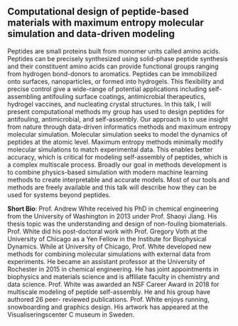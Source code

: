 ## Computational design of peptide-based materials with maximum entropy molecular simulation and data-driven modeling


Peptides are small proteins built from monomer units called amino acids. Peptides can be precisely
synthesized using solid-phase peptide synthesis and their constituent amino acids can provide functional
groups ranging from hydrogen bond-donors to aromatics. Peptides can be immobilized onto surfaces,
nanoparticles, or formed into hydrogels. This flexibility and precise control give a wide-range of potential
applications including self-assembling antifouling surface coatings, antimicrobial therapeutics, hydrogel
vaccines, and nucleating crystal structures. In this talk, I will present computational methods my group
has used to design peptides for antifouling, antimicrobial, and self-assembly. Our approach is to use
insight from nature through data-driven informatics methods and maximum entropy molecular
simulation. Molecular simulation seeks to model the dynamics of peptides at the atomic level. Maximum
entropy methods minimally modify molecular simulations to match experimental data. This enables better
accuracy, which is critical for modeling self-assembly of peptides, which is a complex multiscale process.
Broadly our goal in methods development is to combine physics-based simulation with modern machine
learning methods to create interpretable and accurate models. Most of our tools and methods are freely
available and this talk will describe how they can be used for systems beyond peptides.

__Short Bio__:
Prof. Andrew White received his PhD in chemical engineering from the University of
Washington in 2013 under Prof. Shaoyi Jiang. His thesis topic was the understanding
and design of non-fouling biomaterials. Prof. White did his post-doctoral work with Prof.
Gregory Voth at the University of Chicago as a Yen Fellow in the Institute for Biophysical
Dynamics. While at University of Chicago, Prof. White developed new methods for
combining molecular simulations with external data from experiments. He became an
assistant professor at the University of Rochester in 2015 in chemical engineering. He
has joint appointments in biophysics and materials science and is affiliate faculty in
chemistry and data science. Prof. White was awarded an NSF Career Award in 2018 for
multiscale modeling of peptide self-assembly. He and his group have authored 26 peer-
reviewed publications. Prof. White enjoys running, snowboarding and graphics design.
His artwork has appeared at the Visualiseringscenter C museum in Sweden.


